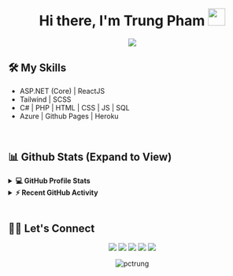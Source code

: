 <h1 align="center">Hi there, I'm Trung Pham <img src="https://media.giphy.com/media/hvRJCLFzcasrR4ia7z/giphy.gif" width="35"></h1> 

<p align="center">
  <a href="https://github.com/DenverCoder1/readme-typing-svg"><img src="https://readme-typing-svg.herokuapp.com?lines=Web+Developer;.NET%20|%20REACT;Always%20learning%20new%20things&center=true&width=500&height=50"></a>
</p> 

## 🛠️ My Skills 
<ul>
	<li>ASP.NET (Core) | ReactJS </li>
	<li>Tailwind | SCSS</li>
	<li>C# | PHP | HTML | CSS | JS | SQL</li>
	<li>Azure | Github Pages | Heroku</li>
</ul>
 
<br/>

## 📊 Github Stats (Expand to View) 


<details> 
  <summary><b>💻 GitHub Profile Stats</b></summary>
  <br/>
  <p align="center">
    <a href="https://github.com/anuraghazra/github-readme-stats"><img alt="Trung Pham's Github Stats" src="https://github-readme-stats.vercel.app/api?username=pctrung&show_icons=true&count_private=true&theme=react" height="192px"/></a>
<br/>
  &nbsp;
	  <img src="https://github-readme-stats.vercel.app/api/top-langs?username=pctrung&show_icons=true&locale=en&layout=compact&theme=react" alt="pctrung" height="192px"/>
  <br/>
  <b>Note:</b> Top languages is only a metric of the languages my public code consists of and doesn't reflect experience or skill level.
  </p>
</details>


<details>
  <summary><b>⚡ Recent GitHub Activity</b></summary>
  <br/>
   <a href="https://github.com/pctrung"><img alt="Trung Pham's Activity Graph" src="https://activity-graph.herokuapp.com/graph?username=pctrung&custom_title=Trung%20Pham's%20Contribution%20Graph&theme=react-dark" /></a>
  <br/>

</details>

<br/>

## 🙋‍♀️ Let's Connect
<p align="center">
	<a href="mailto:pctrung1102@gmail.com" target="_blank"><img src="https://img.icons8.com/fluency/50/000000/mail.png"/></a>
	<a href="https://github.com/pctrung" target="_blank"><img src="https://img.icons8.com/fluency/48/000000/github.png"/></a>
	<a href="https://www.linkedin.com/in/pctrung" target="_blank"><img src="https://img.icons8.com/fluency/50/000000/linkedin-circled.png"/></a>
	<a href="https://www.facebook.com/pctrung1102" target="_blank"><img src="https://img.icons8.com/fluency/50/000000/facebook-circled.png"/></a>
	<a href="https://instagram.com/pctrung1102" target="_blank"><img src="https://img.icons8.com/fluency/48/000000/instagram-new.png"/></a>
</p>

<p align="center"> <img src="https://komarev.com/ghpvc/?username=pctrung&label=Profile%20views&color=0e75b6&style=plastic" alt="pctrung" /> </p> 



